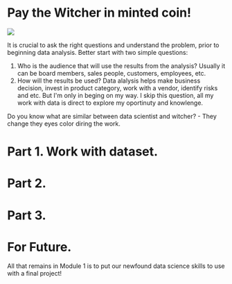 # Pay the Witcher in minted coin!

![](images/star-wars.jpg)

It is crucial to ask the right questions and understand the problem, prior to beginning data analysis. Better start with two simple questions: 
1. Who is the audience that will use the results from the analysis? Usually it can be board members, sales people, customers, employees, etc. 
2. How will the results be used? Data alalysis helps make business decision, invest in product category, work with a vendor, identify risks and etc.
But I'm only in beging on my way. I skip this question, all my work with data is direct to explore my oportinuty and knowlenge.


Do you know what are similar between data scientist and witcher? - They change they eyes color diring the work. 
# Part 1. Work with dataset.
# Part 2.
# Part 3.
# For Future.

All that remains in Module 1 is to put our newfound data science skills to use with a final project! 
